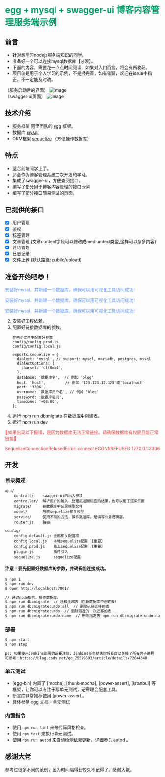 <h1 style="color: #009c6a">egg + mysql + swagger-ui 博客内容管理服务端示例</h1>



## 前言
- 针对想学习nodejs服务端知识的同学。
- 准备好一个可以连接mysql数据库【必须】。
- 下面的内容，需要花一点点时间阅读，如果对入门而言，将会有所收获。
- 项目仅是用于个人学习的示例，不是很完善，如有错漏，欢迎在issue中指正，不一定能及时改。

（服务启动后的界面）
![image](//api.nextprops.com/public/upload/Snipaste_2020-05-07_12-50-29.png)\
（swagger-ui页面）
![image](//api.nextprops.com/public/upload/Snipaste_2020-05-07_12-57-15.png)
## 技术介绍
- 服务框架 阿里团队的 [egg](https://eggjs.org/zh-cn/) 框架。
- 数据库 [mysql](https://www.mysql.com/)
- ORM框架 [sequelize](https://sequelize.org/) （方便操作数据库）


## 特点
- 适合前端同学上手。
- 适合作为博客管理系统二次开发和学习。
- 集成了swagger-ui，方便查阅接口。
- 编写了部分用于博客内容管理的接口示例
- 编写了部分接口简易测试的页面。


## 已提供的接口
- [x] 用户管理
- [x] 鉴权
- [x] 标签管理
- [x] 文章管理 (文章content字段可以修改成mediumtext类型,这样可以存多内容)
- [x] 评论管理
- [x] 日志记录
- [x] 文件上传 (默认路径: public/upload)
    
## 准备开始吧😎！
<p style="color: #6296ff">安装好mysql，并新建一个数据库，确保可以用可视化工具访问成功!</p>
<p style="color: #6296ff">安装好mysql，并新建一个数据库，确保可以用可视化工具访问成功!</p>
<p style="color: #6296ff">安装好mysql，并新建一个数据库，确保可以用可视化工具访问成功!</p>



2. 安装好工程依赖。
3. 配置好链接数据库的参数。
    ```
    在两个文件中配置好参数
    config/config.prod.js
    config/config.local.js
    
    exports.sequelize = {
      dialect: 'mysql', // support: mysql, mariadb, postgres, mssql
      dialectOptions: {
        charset: 'utf8mb4',
      },
      database: '数据库名',  // 例如 'blog'
      host: 'host',         // 例如 '123.123.12.123'或'localhost'
      port: '3306',
      username: '数据库用户名', // 例如 'blog'
      password: '数据库密码',
      timezone: '+08:00',
    };
    ```
4. 运行 npm run db:migrate 在数据库中创建表。
5. 运行 npm run dev   
<p style="color: #e04949">🤡如果出现以下报错，是因为数据库无法正常链接。请确保数据库有权限且能正常链接🤡</p>
<p style="color: #e04949">SequelizeConnectionRefusedError: connect ECONNREFUSED 127.0.0.1:3306</p>


## 开发

### 目录概述
```
app/
    contract/    swagger-ui的出入参项
    controller/  解析用户的输入，处理后返回相应的结果，也可以用于渲染页面
    migrate/     在数据库中记录模型文件
    model/       放置sequelize相关模型
    service/     使用不同的方法，操作数据库，是编写业务逻辑层。
    router.js    路由
    
config/
    config.default.js 全部相关配置项
    config.local.js   本地sequelize配置 【重要】
    config.prod.js    线上sequelize配置 【重要】
    plugin.js         插件引入
    sequelize.js      sequelize配置 
```

#### 注意！要先配置好数据库的参数，并确保能连接成功。

```bash
$ npm i
$ npm run dev
$ open http://localhost:7001/

// 通过node指令，操作数据库。
$ npm run db:migrate  // 迁移全部表（在新数据库中创建表）
$ npm run db:migrate:undo:all  // 删除已经迁移的表
$ npm run db:migrate:undo  // 删除最近的一次迁移的表
$ npm run db:migrate:undo:name  // 删除指定表 npm run db:migrate:undo:name --name 表名

```

### 部署

```bash
$ npm start
$ npm stop

ps: 如果使用Jenkins部署的话要注意，Jenkins任务结束时候会自动关掉了所有的子进程
可参考：https://blog.csdn.net/qq_25559693/article/details/72844340
```

### 单元测试
- [egg-bin] 内置了 [mocha], [thunk-mocha], [power-assert], [istanbul] 等框架，让你可以专注于写单元测试，无需理会配套工具。
- 断言库非常推荐使用 [power-assert]。
- 具体参见 [egg 文档 - 单元测试](https://eggjs.org/zh-cn/core/unittest)

### 内置指令


- 使用 `npm run lint` 来做代码风格检查。
- 使用 `npm test` 来执行单元测试。
- 使用 `npm run autod` 来自动检测依赖更新，详细参见 [autod](https://www.npmjs.com/package/autod) 。


[egg]: https://eggjs.org

## 感谢大佬
参考过很多不同的范例，因为时间隔得比较久不记得了。感谢大佬。
